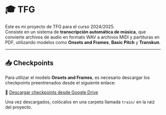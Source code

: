 # 🎓 TFG

Este es mi proyecto de TFG para el curso 2024/2025.  
Consiste en un sistema de **transcripción automática de música**, que convierte archivos de audio en formato WAV a archivos MIDI y partituras en PDF, utilizando modelos como **Onsets and Frames**, **Basic Pitch** y **Transkun**.

---

## 📥 Checkpoints

Para utilizar el modelo **Onsets and Frames**, es necesario descargar los checkpoints preentrenados desde el siguiente enlace:

🔗 [Descargar checkpoints desde Google Drive](https://drive.google.com/drive/folders/1q46pKltP6SYUwvd41iwMe8vvs9IPBkn4?usp=sharing)

Una vez descargados, colócalos en una carpeta llamada `train/` en la raíz del proyecto.
